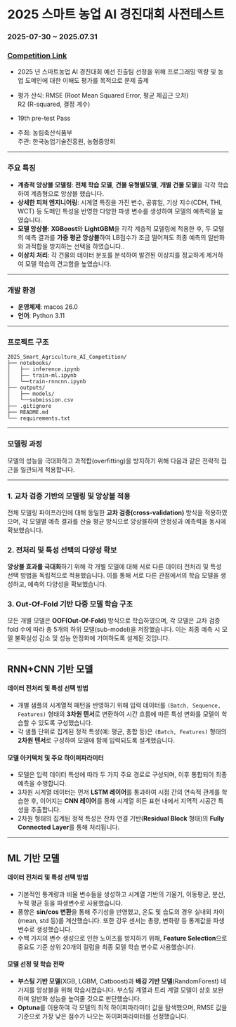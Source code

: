 # 2025 스마트 농업 AI 경진대회 사전테스트

### **2025-07-30 ~ 2025.07.31**
### [Competition Link](https://agrichallenge.ai)
-  2025 년 스마트농업 AI 경진대회 예선 진출팀 선정을 위해 프로그래밍 역량 및 농업 도메인에 대한
이해도 평가를 목적으로 문제 출제

- 평가 산식: RMSE (Root Mean Squared Error, 평균 제곱근 오차)  
R2 (R-squared, 결정 계수)


- 19th pre-test Pass
 
- 주최: 농림축산식품부  
주관: 한국농업기술진흥원, 농협중앙회
---

### **주요 특징**

- **계층적 앙상블 모델링**: **전체 학습 모델**, **건물 유형별모델**, **개별 건물 모델**을 각각 학습하여 계층형으로 앙상블 했습니다.
- **상세한 피처 엔지니어링**: 시계열 특징을 가진 변수, 공휴일, 기상 지수(CDH, THI, WCT) 등 도메인 특성을 반영한 다양한 파생 변수를 생성하여 모델의 예측력을 높였습니다.
- **모델 앙상블**: **XGBoost**와 **LightGBM**을 각각 계층적 모델링에 적용한 후, 두 모델의 예측 결과를 **가중 평균 앙상블**하여 LB점수가 조금 떨어져도 최종 예측의 일반화와 과적합을 방지하는 선택을 하였습니다..
- **이상치 처리**: 각 건물의 데이터 분포를 분석하여 발견된 이상치를 정교하게 제거하여 모델 학습의 견고함을 높였습니다.

---

### **개발 환경**

- **운영체제**: macos 26.0
- **언어**: Python 3.11

---

### **프로젝트 구조**

```
2025_Smart_Agriculture_AI_Competition/
├── notebooks/           
│   ├── inference.ipynb
│   ├── train-ml.ipynb
│   └──train-rnncnn.ipynb
├── outputs/
│   ├── models/
│   └──submission.csv
├── .gitignore        
├── README.md           
└── requirements.txt    
```

---

### **모델링 과정**

모델의 성능을 극대화하고 과적합(overfitting)을 방지하기 위해 다음과 같은 전략적 접근을 일관되게 적용합니다. 

***

### 1. 교차 검증 기반의 모델링 및 앙상블 적용
전체 모델링 파이프라인에 대해 동일한 **교차 검증(cross-validation)** 방식을 적용하였으며, 각 모델별 예측 결과를 산술 평균 방식으로 앙상블하여 안정성과 예측력을 동시에 확보했습니다. 

### 2. 전처리 및 특성 선택의 다양성 확보
**앙상블 효과를 극대화**하기 위해 각 개별 모델에 대해 서로 다른 데이터 전처리 및 특성 선택 방법을 독립적으로 적용했습니다.  이를 통해 서로 다른 관점에서의 학습 모델을 생성하고, 예측의 다양성을 확보했습니다. 

### 3. Out-Of-Fold 기반 다중 모델 학습 구조
모든 개별 모델은 **OOF(Out-Of-Fold)** 방식으로 학습하였으며, 각 모델은 교차 검증 fold 수에 따라 총 5개의 하위 모델(sub-model)을 저장했습니다. 
이는 최종 예측 시 모델 불확실성 감소 및 성능 안정화에 기여하도록 설계된 것입니다.

***

## RNN+CNN 기반 모델

#### 데이터 전처리 및 특성 선택 방법
* 개별 샘플의 시계열적 패턴을 반영하기 위해 입력 데이터를 `(Batch, Sequence, Features)` 형태의 **3차원 텐서**로 변환하여 시간 흐름에 따른 특성 변화를 모델이 학습할 수 있도록 구성했습니다. 
* 각 샘플 단위로 집계된 정적 특성(예: 평균, 총합 등)은 `(Batch, Features)` 형태의 **2차원 텐서**로 구성하여 모델에 함께 입력되도록 설계했습니다.

#### 모델 아키텍처 및 주요 하이퍼파라미터
* 모델은 입력 데이터 특성에 따라 두 가지 주요 경로로 구성되며, 이후 통합되어 최종 예측을 수행합니다.
* 3차원 시계열 데이터는 먼저 **LSTM 레이어**를 통과하여 시점 간의 연속적 관계를 학습한 후, 이어지는 **CNN 레이어**를 통해 시계열 히든 표현 내에서 지역적 시공간 특성을 추출합니다.
* 2차원 형태의 집계된 정적 특성은 잔차 연결 기반(**Residual Block** 형태)의 **Fully Connected Layer**를 통해 처리됩니다.

***

## ML 기반 모델

#### 데이터 전처리 및 특성 선택 방법
* 기본적인 통계량과 비율 변수들을 생성하고 시계열 기반의 기울기, 이동평균, 분산, 누적 평균 등을 파생변수로 사용했습니다.  
* 풍향은 **sin/cos 변환**을 통해 주기성을 반영했고, 온도 및 습도의 경우 실내외 차이(mean, std 등)를 계산했습니다.  또한 강우 센서는 총량, 변화량 등 통계값을 파생변수로 생성했습니다.  
* 수백 가지의 변수 생성으로 인한 노이즈를 방지하기 위해, **Feature Selection**으로 중요도 기준 상위 20개의 컬럼을 최종 모델 학습 변수로 사용했습니다.  

#### 모델 선정 및 학습 전략
* **부스팅 기반 모델**(XGB, LGBM, Catboost)과 **배깅 기반 모델**(RandomForest) 네 가지를 앙상블을 위해 학습시켰습니다.  부스팅 계열과 트리 계열 모델이 상호 보완하며 일반화 성능을 높여줄 것으로 판단했습니다.  
* **Optuna**를 이용하여 각 모델의 최적 하이퍼파라미터 값을 탐색했으며, RMSE 값을 기준으로 가장 낮은 점수가 나오는 하이퍼파라미터를 선정했습니다.



